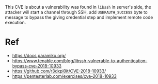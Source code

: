This CVE is about a vulnerability was found in `libssh` in server's side, the attacker will start a channel through SSH, add `USERAUTH_SUCCESS` byte to message to bypass the giving credential step and implement remote code execution.

# Ref
- https://docs.paramiko.org/
- https://www.tenable.com/blog/libssh-vulnerable-to-authentication-bypass-cve-2018-10933
- https://github.com/r3dxpl0it/CVE-2018-10933/
- https://pentesterlab.com/exercises/cve-2018-10933
